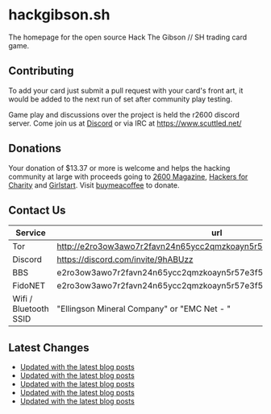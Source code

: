 # hackgibson.sh
The homepage for the open source Hack The Gibson // SH trading card game.


## Contributing

To add your card just submit a pull request with your card's front art, it would be added to the next run of set after community play testing.

Game play and discussions over the project is held the r2600 discord server. Come join us at [Discord](https://discord.com/invite/9hABUzz) or via IRC at https://www.scuttled.net/


## Donations

Your donation of $13.37 or more is welcome and helps the hacking community at large with proceeds going to [2600 Magazine](https://2600.com/), [Hackers for Charity](https://hackersforcharity.org) and [Girlstart](https://girlstart.org).  Visit [buymeacoffee](https://www.buymeacoffee.com/hackgibson.sh) to donate.


## Contact Us

Service | url
-|-
Tor | http://e2ro3ow3awo7r2favn24n65ycc2qmzkoayn5r57e3f56nvjwdcgg32ad.onion
Discord | https://discord.com/invite/9hABUzz
BBS | e2ro3ow3awo7r2favn24n65ycc2qmzkoayn5r57e3f56nvjwdcgg32ad.onion:23
FidoNET | e2ro3ow3awo7r2favn24n65ycc2qmzkoayn5r57e3f56nvjwdcgg32ad.onion:24554
Wifi / Bluetooth SSID | "Ellingson Mineral Company" or "EMC Net - <fidonet address>"

## Latest Changes
<!-- BLOG-POST-LIST:START -->
- [Updated with the latest blog posts](https://github.com/DFW2600/hackgibson.sh/commit/759a9280e9c5aa2198f3e661afe1be9ec3570357)
- [Updated with the latest blog posts](https://github.com/DFW2600/hackgibson.sh/commit/0fe4ae2ead326e26339ce224e76a9b0e256f9f7c)
- [Updated with the latest blog posts](https://github.com/DFW2600/hackgibson.sh/commit/6657e0a814a0f2f0166f92a7d3c08bdad5151b16)
- [Updated with the latest blog posts](https://github.com/DFW2600/hackgibson.sh/commit/74c29af2f6214b1938b897dfeaaccc1250eb57cd)
- [Updated with the latest blog posts](https://github.com/DFW2600/hackgibson.sh/commit/a7ec1c14a1ae420677c808407c6889d6ef499547)
<!-- BLOG-POST-LIST:END -->
